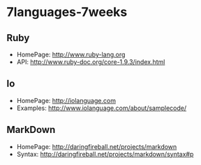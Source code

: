7languages-7weeks
=================

Ruby
----
* HomePage:	http://www.ruby-lang.org
* API:		http://www.ruby-doc.org/core-1.9.3/index.html

Io
--
* HomePage:	http://iolanguage.com
* Examples:	http://www.iolanguage.com/about/samplecode/

MarkDown
--------
* HomePage: http://daringfireball.net/projects/markdown
* Syntax:	http://daringfireball.net/projects/markdown/syntax#p
